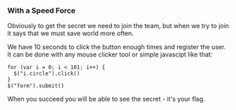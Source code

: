 <div><h3>With a Speed Force</h3><p>Obviously to get the secret we need to join the team, but when we try to join it says that we must save world more often. </p>
<p>We have 10 seconds to click the button enough times and register the user. It can be done with any mouse clicker tool or simple javascipt like that: </p>
<pre><code>for (var i = 0; i &lt; 101; i++) {
  $("i.circle").click()
}
$("form").submit()
</code></pre>
<p>When you succeed you will be able to see the secret - it's your flag.</p></div>
